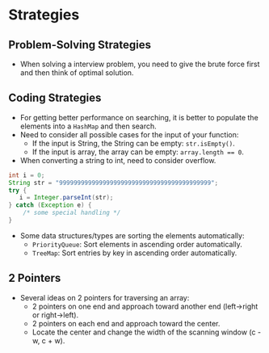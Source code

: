 # Strategies

## Problem-Solving Strategies
- When solving a interview problem, you need to give the brute force first and then think of optimal solution.

## Coding Strategies
- For getting better performance on searching, it is better to populate the elements into a `HashMap` and then search.
- Need to consider all possible cases for the input of your function:
   - If the input is String, the String can be empty: `str.isEmpty()`.
   - If the input is array, the array can be empty: `array.length == 0`.
- When converting a string to int, need to consider overflow.
```java
int i = 0;
String str = "999999999999999999999999999999999999999999";
try {
   i = Integer.parseInt(str);
} catch (Exception e) {
    /* some special handling */
}
```
- Some data structures/types are sorting the elements automatically:
   - `PriorityQueue`: Sort elements in ascending order automatically.
   - `TreeMap`: Sort entries by key in ascending order automatically.

## 2 Pointers
- Several ideas on 2 pointers for traversing an array:
   - 2 pointers on one end and approach toward another end (left->right or right->left).
   - 2 pointers on each end and approach toward the center.
   - Locate the center and change the width of the scanning window (c - w, c + w).
